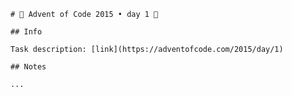 
    # 🎄 Advent of Code 2015 • day 1 🎄

    ## Info

    Task description: [link](https://adventofcode.com/2015/day/1)

    ## Notes

    ...
  